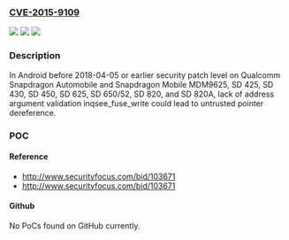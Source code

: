 ### [CVE-2015-9109](https://cve.mitre.org/cgi-bin/cvename.cgi?name=CVE-2015-9109)
![](https://img.shields.io/static/v1?label=Product&message=Snapdragon%20Automobile%2C%20Snapdragon%20Mobile&color=blue)
![](https://img.shields.io/static/v1?label=Version&message=n%2Fa&color=blue)
![](https://img.shields.io/static/v1?label=Vulnerability&message=Potential%20Untrusted%20pointer%20dereference%20in%20QTEE&color=brighgreen)

### Description

In Android before 2018-04-05 or earlier security patch level on Qualcomm Snapdragon Automobile and Snapdragon Mobile MDM9625, SD 425, SD 430, SD 450, SD 625, SD 650/52, SD 820, and SD 820A, lack of address argument validation inqsee_fuse_write could lead to untrusted pointer dereference.

### POC

#### Reference
- http://www.securityfocus.com/bid/103671
- http://www.securityfocus.com/bid/103671

#### Github
No PoCs found on GitHub currently.

